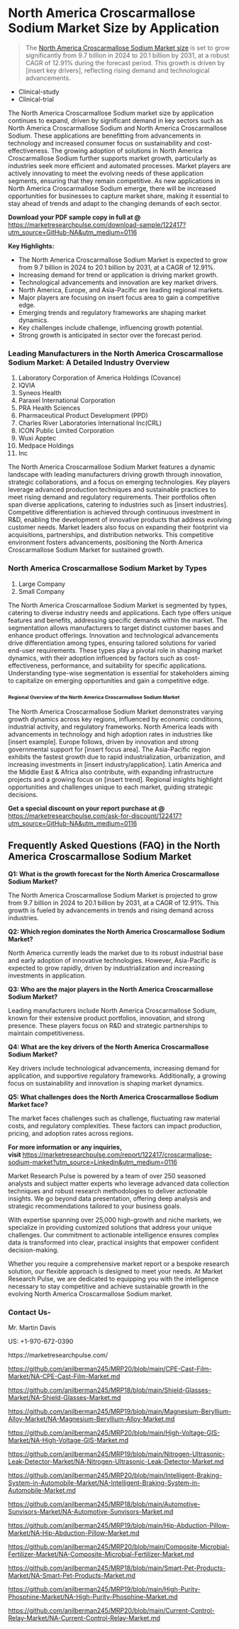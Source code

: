 <h1>North America Croscarmallose Sodium Market&nbsp;Size by Application</h1><blockquote><p>The <a href="https://marketresearchpulse.com/download-sample/122417?utm_source=GitHub-NA&amp;utm_medium=0116">North America Croscarmallose Sodium Market size</a> is set to grow significantly from 9.7 billion in 2024 to 20.1 billion by 2031, at a robust CAGR of 12.91% during the forecast period. This growth is driven by [insert key drivers], reflecting rising demand and technological advancements.</p></blockquote><ul><li>Clinical-study<li> Clinical-trial</li></ul><p>The North America Croscarmallose Sodium market size by application continues to expand, driven by significant demand in key sectors such as North America Croscarmallose Sodium and North America Croscarmallose Sodium. These applications are benefitting from advancements in technology and increased consumer focus on sustainability and cost-effectiveness. The growing adoption of solutions in North America Croscarmallose Sodium further supports market growth, particularly as industries seek more efficient and automated processes. Market players are actively innovating to meet the evolving needs of these application segments, ensuring that they remain competitive. As new applications in North America Croscarmallose Sodium emerge, there will be increased opportunities for businesses to capture market share, making it essential to stay ahead of trends and adapt to the changing demands of each sector.</p><p><strong>Download your PDF sample copy in full at @ </strong><a href="https://marketresearchpulse.com/download-sample/122417?utm_source=GitHub-NA&amp;utm_medium=0116">https://marketresearchpulse.com/download-sample/122417?utm_source=GitHub-NA&amp;utm_medium=0116</a></p><p><strong>Key Highlights: </strong></p><ul><li>The North America Croscarmallose Sodium Market is expected to grow from 9.7 billion in 2024 to 20.1 billion by 2031, at a CAGR of 12.91%.</li><li>Increasing demand for trend or application is driving market growth.</li><li>Technological advancements and innovation are key market drivers.</li><li>North America, Europe, and Asia-Pacific are leading regional markets.</li><li>Major players are focusing on insert focus area to gain a competitive edge.</li><li>Emerging trends and regulatory frameworks are shaping market dynamics.</li><li>Key challenges include challenge, influencing growth potential.</li><li>Strong growth is anticipated in sector over the forecast period.</li></ul><h3>Leading Manufacturers in the North America Croscarmallose Sodium Market: A Detailed Industry Overview</h3><ol><li>Laboratory Corporation of America Holdings (Covance)</li><li>IQVIA</li><li>Syneos Health</li><li>Paraxel International Corporation</li><li>PRA Health Sciences</li><li>Pharmaceutical Product Development (PPD)</li><li>Charles River Laboratories International Inc(CRL)</li><li>ICON Public Limited Corporation</li><li>Wuxi Apptec</li><li>Medpace Holdings</li><li>Inc</li></ol><div class="flex max-w-full flex-col flex-grow"><div class="min-h-8 text-message flex w-full flex-col items-end gap-2 whitespace-normal break-words [.text-message+&amp;]:mt-5" dir="auto" data-message-author-role="assistant" data-message-id="fd8432e4-4910-450d-b182-61b7bfb0a01f" data-message-model-slug="gpt-4o"><div class="flex w-full flex-col gap-1 empty:hidden first:pt-[3px]"><div class="markdown prose w-full break-words dark:prose-invert light"><p>The North America Croscarmallose Sodium Market features a dynamic landscape with leading manufacturers driving growth through innovation, strategic collaborations, and a focus on emerging technologies. Key players leverage advanced production techniques and sustainable practices to meet rising demand and regulatory requirements. Their portfolios often span diverse applications, catering to industries such as [insert industries]. Competitive differentiation is achieved through continuous investment in R&amp;D, enabling the development of innovative products that address evolving customer needs. Market leaders also focus on expanding their footprint via acquisitions, partnerships, and distribution networks. This competitive environment fosters advancements, positioning the North America Croscarmallose Sodium Market for sustained growth.</p></div></div></div></div><h3>North America Croscarmallose Sodium Market by Types</h3><ol><li>Large Company<li> Small Company</li></ol><div class="flex max-w-full flex-col flex-grow"><div class="min-h-8 text-message flex w-full flex-col items-end gap-2 whitespace-normal break-words [.text-message+&amp;]:mt-5" dir="auto" data-message-author-role="assistant" data-message-id="084470be-0bb7-4664-bddf-5156b4f41249" data-message-model-slug="gpt-4o-mini"><div class="flex w-full flex-col gap-1 empty:hidden first:pt-[3px]"><div class="markdown prose w-full break-words dark:prose-invert light"><p>The North America Croscarmallose Sodium Market is segmented by types, catering to diverse industry needs and applications. Each type offers unique features and benefits, addressing specific demands within the market. The segmentation allows manufacturers to target distinct customer bases and enhance product offerings. Innovation and technological advancements drive differentiation among types, ensuring tailored solutions for varied end-user requirements. These types play a pivotal role in shaping market dynamics, with their adoption influenced by factors such as cost-effectiveness, performance, and suitability for specific applications. Understanding type-wise segmentation is essential for stakeholders aiming to capitalize on emerging opportunities and gain a competitive edge.</p></div></div></div></div><h3><span style="font-size: 11px;">Regional Overview of the North America Croscarmallose Sodium Market</span></h3><div class="flex max-w-full flex-col flex-grow"><div class="min-h-8 text-message flex w-full flex-col items-end gap-2 whitespace-normal break-words [.text-message+&amp;]:mt-5" dir="auto" data-message-author-role="assistant" data-message-id="e9038762-ce64-4e30-91c9-9bd413514231" data-message-model-slug="gpt-4o-mini"><div class="flex w-full flex-col gap-1 empty:hidden first:pt-[3px]"><div class="markdown prose w-full break-words dark:prose-invert light"><p>The North America Croscarmallose Sodium Market demonstrates varying growth dynamics across key regions, influenced by economic conditions, industrial activity, and regulatory frameworks. North America leads with advancements in technology and high adoption rates in industries like [insert example]. Europe follows, driven by innovation and strong governmental support for [insert focus area]. The Asia-Pacific region exhibits the fastest growth due to rapid industrialization, urbanization, and increasing investments in [insert industry/application]. Latin America and the Middle East &amp; Africa also contribute, with expanding infrastructure projects and a growing focus on [insert trend]. Regional insights highlight opportunities and challenges unique to each market, guiding strategic decisions.</p></div></div></div></div><p><strong>Get a special discount on your report purchase at @ </strong><a href="https://marketresearchpulse.com/ask-for-discount/122417?utm_source=GitHub-NA&amp;utm_medium=0116">https://marketresearchpulse.com/ask-for-discount/122417?utm_source=GitHub-NA&amp;utm_medium=0116</a></p><h2>Frequently Asked Questions (FAQ) in the North America Croscarmallose Sodium Market</h2><p><strong>Q1: What is the growth forecast for the North America Croscarmallose Sodium Market?</strong></p><p>The North America Croscarmallose Sodium Market is projected to grow from 9.7 billion in 2024 to 20.1 billion by 2031, at a CAGR of 12.91%. This growth is fueled by advancements in trends and rising demand across industries.</p><p><strong>Q2: Which region dominates the North America Croscarmallose Sodium Market?</strong></p><p>North America currently leads the market due to its robust industrial base and early adoption of innovative technologies. However, Asia-Pacific is expected to grow rapidly, driven by industrialization and increasing investments in application.</p><p><strong>Q3: Who are the major players in the North America Croscarmallose Sodium Market?</strong></p><p>Leading manufacturers include North America Croscarmallose Sodium, known for their extensive product portfolios, innovation, and strong presence. These players focus on R&amp;D and strategic partnerships to maintain competitiveness.</p><p><strong>Q4: What are the key drivers of the North America Croscarmallose Sodium Market?</strong></p><p>Key drivers include technological advancements, increasing demand for application, and supportive regulatory frameworks. Additionally, a growing focus on sustainability and innovation is shaping market dynamics.</p><p><strong>Q5: What challenges does the North America Croscarmallose Sodium Market face?</strong></p><p>The market faces challenges such as challenge, fluctuating raw material costs, and regulatory complexities. These factors can impact production, pricing, and adoption rates across regions.</p><p><strong>For more information or any inquiries, visit&nbsp;</strong><a href="https://marketresearchpulse.com/report/122417/croscarmallose-sodium-market?utm_source=Linkedin&utm_medium=0116">https://marketresearchpulse.com/report/122417/croscarmallose-sodium-market?utm_source=Linkedin&utm_medium=0116</a></p><p>Market Research Pulse is powered by a team of over 250 seasoned analysts and subject matter experts who leverage advanced data collection techniques and robust research methodologies to deliver actionable insights. We go beyond data presentation, offering deep analysis and strategic recommendations tailored to your business goals.</p><p>With expertise spanning over 25,000 high-growth and niche markets, we specialize in providing customized solutions that address your unique challenges. Our commitment to actionable intelligence ensures complex data is transformed into clear, practical insights that empower confident decision-making.</p><p>Whether you require a comprehensive market report or a bespoke research solution, our flexible approach is designed to meet your needs. At Market Research Pulse, we are dedicated to equipping you with the intelligence necessary to stay competitive and achieve sustainable growth in the evolving North America Croscarmallose Sodium market.</p><h3><strong>Contact Us-</strong></h3><p>Mr. Martin Davis</p><p>US: +1-970-672-0390</p><p>https://marketresearchpulse.com/</p><p><a href="https://github.com/anilberman245/MRP20/blob/main/CPE-Cast-Film-Market/NA-CPE-Cast-Film-Market.md">https://github.com/anilberman245/MRP20/blob/main/CPE-Cast-Film-Market/NA-CPE-Cast-Film-Market.md</a></p><p><a href="https://github.com/anilberman245/MRP18/blob/main/Shield-Glasses-Market/NA-Shield-Glasses-Market.md">https://github.com/anilberman245/MRP18/blob/main/Shield-Glasses-Market/NA-Shield-Glasses-Market.md</a></p><p><a href="https://github.com/anilberman245/MRP19/blob/main/Magnesium-Beryllium-Alloy-Market/NA-Magnesium-Beryllium-Alloy-Market.md">https://github.com/anilberman245/MRP19/blob/main/Magnesium-Beryllium-Alloy-Market/NA-Magnesium-Beryllium-Alloy-Market.md</a></p><p><a href="https://github.com/anilberman245/MRP20/blob/main/High-Voltage-GIS-Market/NA-High-Voltage-GIS-Market.md">https://github.com/anilberman245/MRP20/blob/main/High-Voltage-GIS-Market/NA-High-Voltage-GIS-Market.md</a></p><p><a href="https://github.com/anilberman245/MRP19/blob/main/Nitrogen-Ultrasonic-Leak-Detector-Market/NA-Nitrogen-Ultrasonic-Leak-Detector-Market.md">https://github.com/anilberman245/MRP19/blob/main/Nitrogen-Ultrasonic-Leak-Detector-Market/NA-Nitrogen-Ultrasonic-Leak-Detector-Market.md</a></p><p><a href="https://github.com/anilberman245/MRP20/blob/main/Intelligent-Braking-System-in-Automobile-Market/NA-Intelligent-Braking-System-in-Automobile-Market.md">https://github.com/anilberman245/MRP20/blob/main/Intelligent-Braking-System-in-Automobile-Market/NA-Intelligent-Braking-System-in-Automobile-Market.md</a></p><p><a href="https://github.com/anilberman245/MRP18/blob/main/Automotive-Sunvisors-Market/NA-Automotive-Sunvisors-Market.md">https://github.com/anilberman245/MRP18/blob/main/Automotive-Sunvisors-Market/NA-Automotive-Sunvisors-Market.md</a></p><p><a href="https://github.com/anilberman245/MRP19/blob/main/Hip-Abduction-Pillow-Market/NA-Hip-Abduction-Pillow-Market.md">https://github.com/anilberman245/MRP19/blob/main/Hip-Abduction-Pillow-Market/NA-Hip-Abduction-Pillow-Market.md</a></p><p><a href="https://github.com/anilberman245/MRP20/blob/main/Composite-Microbial-Fertilizer-Market/NA-Composite-Microbial-Fertilizer-Market.md">https://github.com/anilberman245/MRP20/blob/main/Composite-Microbial-Fertilizer-Market/NA-Composite-Microbial-Fertilizer-Market.md</a></p><p><a href="https://github.com/anilberman245/MRP18/blob/main/Smart-Pet-Products-Market/NA-Smart-Pet-Products-Market.md">https://github.com/anilberman245/MRP18/blob/main/Smart-Pet-Products-Market/NA-Smart-Pet-Products-Market.md</a></p><p><a href="https://github.com/anilberman245/MRP19/blob/main/High-Purity-Phosphine-Market/NA-High-Purity-Phosphine-Market.md">https://github.com/anilberman245/MRP19/blob/main/High-Purity-Phosphine-Market/NA-High-Purity-Phosphine-Market.md</a></p><p><a href="https://github.com/anilberman245/MRP20/blob/main/Current-Control-Relay-Market/NA-Current-Control-Relay-Market.md">https://github.com/anilberman245/MRP20/blob/main/Current-Control-Relay-Market/NA-Current-Control-Relay-Market.md</a></p>

